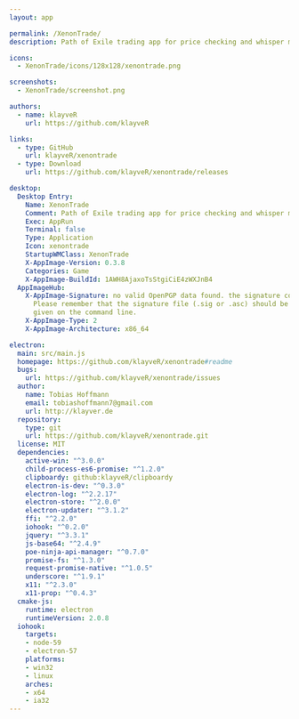 ```yaml
---
layout: app

permalink: /XenonTrade/
description: Path of Exile trading app for price checking and whisper management

icons:
  - XenonTrade/icons/128x128/xenontrade.png

screenshots:
  - XenonTrade/screenshot.png

authors:
  - name: klayveR
    url: https://github.com/klayveR

links:
  - type: GitHub
    url: klayveR/xenontrade
  - type: Download
    url: https://github.com/klayveR/xenontrade/releases

desktop:
  Desktop Entry:
    Name: XenonTrade
    Comment: Path of Exile trading app for price checking and whisper management
    Exec: AppRun
    Terminal: false
    Type: Application
    Icon: xenontrade
    StartupWMClass: XenonTrade
    X-AppImage-Version: 0.3.8
    Categories: Game
    X-AppImage-BuildId: 1AWH8AjaxoTsStgiCiE4zWXJnB4
  AppImageHub:
    X-AppImage-Signature: no valid OpenPGP data found. the signature could not be verified.
      Please remember that the signature file (.sig or .asc) should be the first file
      given on the command line.
    X-AppImage-Type: 2
    X-AppImage-Architecture: x86_64

electron:
  main: src/main.js
  homepage: https://github.com/klayveR/xenontrade#readme
  bugs:
    url: https://github.com/klayveR/xenontrade/issues
  author:
    name: Tobias Hoffmann
    email: tobiashoffmann7@gmail.com
    url: http://klayver.de
  repository:
    type: git
    url: https://github.com/klayveR/xenontrade.git
  license: MIT
  dependencies:
    active-win: "^3.0.0"
    child-process-es6-promise: "^1.2.0"
    clipboardy: github:klayveR/clipboardy
    electron-is-dev: "^0.3.0"
    electron-log: "^2.2.17"
    electron-store: "^2.0.0"
    electron-updater: "^3.1.2"
    ffi: "^2.2.0"
    iohook: "^0.2.0"
    jquery: "^3.3.1"
    js-base64: "^2.4.9"
    poe-ninja-api-manager: "^0.7.0"
    promise-fs: "^1.3.0"
    request-promise-native: "^1.0.5"
    underscore: "^1.9.1"
    x11: "^2.3.0"
    x11-prop: "^0.4.3"
  cmake-js:
    runtime: electron
    runtimeVersion: 2.0.8
  iohook:
    targets:
    - node-59
    - electron-57
    platforms:
    - win32
    - linux
    arches:
    - x64
    - ia32
---
```

